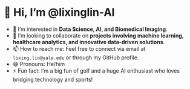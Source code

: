 # 👋 Hi, I’m @lixinglin-AI
- 👀 I’m interested in **Data Science, AI, and Biomedical Imaging**.
- 💞️ I’m looking to collaborate on **projects involving machine learning, healthcare analytics, and innovative data-driven solutions**.
- 📫 How to reach me: Feel free to connect via email at `lixing.lin@yale.edu` or through my GitHub profile.
- 😄 Pronouns: He/him
- ⚡ Fun fact: I’m a big fun of golf and a huge AI enthusiast who loves bridging technology and sports!


<!---
lixinglin-AI/lixinglin-AI is a ✨ special ✨ repository because its `README.md` (this file) appears on your GitHub profile.
You can click the Preview link to take a look at your changes.
--->
